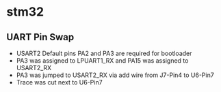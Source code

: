# stm32

## UART Pin Swap
- USART2 Default pins PA2 and PA3 are required for bootloader
- PA3 was assigned to LPUART1_RX and PA15 was assigned to USART2_RX
- PA3 was jumped to USART2_RX via add wire from J7-Pin4 to U6-Pin7
- Trace was cut next to U6-Pin7